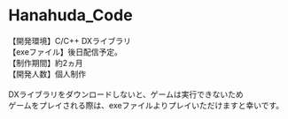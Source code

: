 # Hanahuda_Code

【開発環境】C/C++ DXライブラリ<br>
【exeファイル】後日配信予定。<br>
【制作期間】約2ヵ月<br>
【開発人数】個人制作<br>
<br>
DXライブラリをダウンロードしないと、ゲームは実行できないため<br>
ゲームをプレイされる際は、exeファイルよりプレイいただけますと幸いです。<br>


